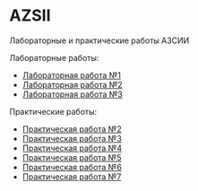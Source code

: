 # AZSII
Лабораторные и практические работы АЗСИИ

Лабораторные работы:
- [Лабораторная работа №1](./Лабораторная%20работа%201/)
- [Лабораторная работа №2](./Лабораторная%20работа%202/)
- [Лабораторная работа №3](./Лабораторная%20работа%203/)

Практические работы:
- [Практическая работа №2](./Pract_2/)
- [Практическая работа №3](./Pract_3/)
- [Практическая работа №4](./Pract_4/)
- [Практическая работа №5](./Pract_5/)
- [Практическая работа №6](./Pract_6/)
- [Практическая работа №7](./Pract_7/)
